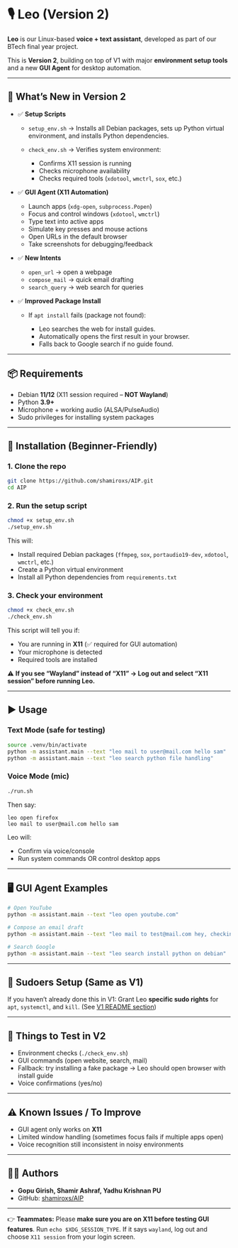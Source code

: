 # 🎙️ Leo (Version 2)

**Leo** is our Linux-based **voice + text assistant**, developed as part of our BTech final year project.

This is **Version 2**, building on top of V1 with major **environment setup tools** and a new **GUI Agent** for desktop automation.

---

## 🚀 What’s New in Version 2

* ✅ **Setup Scripts**

  * `setup_env.sh` → Installs all Debian packages, sets up Python virtual environment, and installs Python dependencies.
  * `check_env.sh` → Verifies system environment:

    * Confirms X11 session is running
    * Checks microphone availability
    * Checks required tools (`xdotool`, `wmctrl`, `sox`, etc.)

* ✅ **GUI Agent (X11 Automation)**

  * Launch apps (`xdg-open`, `subprocess.Popen`)
  * Focus and control windows (`xdotool`, `wmctrl`)
  * Type text into active apps
  * Simulate key presses and mouse actions
  * Open URLs in the default browser
  * Take screenshots for debugging/feedback

* ✅ **New Intents**

  * `open_url` → open a webpage
  * `compose_mail` → quick email drafting
  * `search_query` → web search for queries

* ✅ **Improved Package Install**

  * If `apt install` fails (package not found):

    * Leo searches the web for install guides.
    * Automatically opens the first result in your browser.
    * Falls back to Google search if no guide found.

---

## 📦 Requirements

* Debian **11/12** (X11 session required – **NOT Wayland**)
* Python **3.9+**
* Microphone + working audio (ALSA/PulseAudio)
* Sudo privileges for installing system packages

---

## 🔧 Installation (Beginner-Friendly)

### 1. Clone the repo

```bash
git clone https://github.com/shamiroxs/AIP.git
cd AIP
```

### 2. Run the setup script

```bash
chmod +x setup_env.sh
./setup_env.sh
```

This will:

* Install required Debian packages (`ffmpeg`, `sox`, `portaudio19-dev`, `xdotool`, `wmctrl`, etc.)
* Create a Python virtual environment
* Install all Python dependencies from `requirements.txt`

### 3. Check your environment

```bash
chmod +x check_env.sh
./check_env.sh
```

This script will tell you if:

* You are running in **X11** (✅ required for GUI automation)
* Your microphone is detected
* Required tools are installed

⚠️ **If you see “Wayland” instead of “X11” → Log out and select “X11 session” before running Leo.**

---

## ▶️ Usage

### Text Mode (safe for testing)

```bash
source .venv/bin/activate
python -m assistant.main --text "leo mail to user@mail.com hello sam"
python -m assistant.main --text "leo search python file handling"
```

### Voice Mode (mic)

```bash
./run.sh
```

Then say:

```
leo open firefox
leo mail to user@mail.com hello sam
```

Leo will:

* Confirm via voice/console
* Run system commands OR control desktop apps

---

## 🖥️ GUI Agent Examples

```bash
# Open YouTube
python -m assistant.main --text "leo open youtube.com"

# Compose an email draft
python -m assistant.main --text "leo mail to test@mail.com hey, checking Leo V2!"

# Search Google
python -m assistant.main --text "leo search install python on debian"
```

---

## 🔐 Sudoers Setup (Same as V1)

If you haven’t already done this in V1:
Grant Leo **specific sudo rights** for `apt`, `systemctl`, and `kill`. (See [V1 README section](./README_V1.md))

---

## 🧪 Things to Test in V2

* Environment checks (`./check_env.sh`)
* GUI commands (open website, search, mail)
* Fallback: try installing a fake package → Leo should open browser with install guide
* Voice confirmations (yes/no)

---

## ⚠️ Known Issues / To Improve

* GUI agent only works on **X11**
* Limited window handling (sometimes focus fails if multiple apps open)
* Voice recognition still inconsistent in noisy environments

---

## 👨‍💻 Authors

* **Gopu Girish, Shamir Ashraf, Yadhu Krishnan PU**
* GitHub: [shamiroxs/AIP](https://github.com/shamiroxs/AIP)

---

👉 **Teammates:** Please **make sure you are on X11 before testing GUI features**. Run `echo $XDG_SESSION_TYPE`. If it says `wayland`, log out and choose `X11 session` from your login screen.